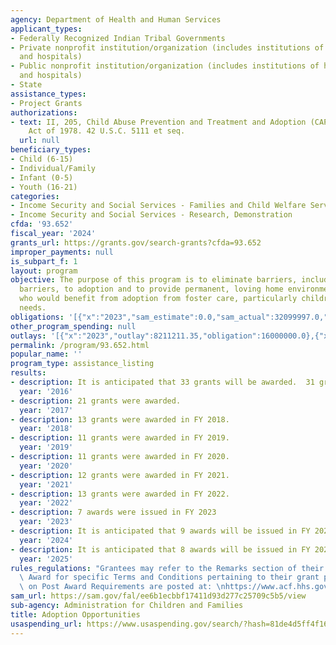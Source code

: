 ```yaml
---
agency: Department of Health and Human Services
applicant_types:
- Federally Recognized Indian Tribal Governments
- Private nonprofit institution/organization (includes institutions of higher education
  and hospitals)
- Public nonprofit institution/organization (includes institutions of higher education
  and hospitals)
- State
assistance_types:
- Project Grants
authorizations:
- text: II, 205, Child Abuse Prevention and Treatment and Adoption (CAPTA) Reform
    Act of 1978. 42 U.S.C. 5111 et seq.
  url: null
beneficiary_types:
- Child (6-15)
- Individual/Family
- Infant (0-5)
- Youth (16-21)
categories:
- Income Security and Social Services - Families and Child Welfare Services
- Income Security and Social Services - Research, Demonstration
cfda: '93.652'
fiscal_year: '2024'
grants_url: https://grants.gov/search-grants?cfda=93.652
improper_payments: null
is_subpart_f: 1
layout: program
objective: The purpose of this program is to eliminate barriers, including geographic
  barriers, to adoption and to provide permanent, loving home environments for children
  who would benefit from adoption from foster care, particularly children with special
  needs.
obligations: '[{"x":"2023","sam_estimate":0.0,"sam_actual":32099997.0,"usa_spending_actual":28390330.61},{"x":"2024","sam_estimate":0.0,"sam_actual":33299999.0,"usa_spending_actual":33299999.0},{"x":"2025","sam_estimate":0.0,"sam_actual":33299999.0,"usa_spending_actual":-1363358.89}]'
other_program_spending: null
outlays: '[{"x":"2023","outlay":8211211.35,"obligation":16000000.0},{"x":"2024","outlay":27988214.54,"obligation":4800000.0},{"x":"2025","outlay":0.0,"obligation":0.0}]'
permalink: /program/93.652.html
popular_name: ''
program_type: assistance_listing
results:
- description: It is anticipated that 33 grants will be awarded.  31 grants were awarded.
  year: '2016'
- description: 21 grants were awarded.
  year: '2017'
- description: 13 grants were awarded in FY 2018.
  year: '2018'
- description: 11 grants were awarded in FY 2019.
  year: '2019'
- description: 11 grants were awarded in FY 2020.
  year: '2020'
- description: 12 grants were awarded in FY 2021.
  year: '2021'
- description: 13 grants were awarded in FY 2022.
  year: '2022'
- description: 7 awards were issued in FY 2023
  year: '2023'
- description: It is anticipated that 9 awards will be issued in FY 2024.
  year: '2024'
- description: It is anticipated that 8 awards will be issued in FY 2025.
  year: '2025'
rules_regulations: "Grantees may refer to the Remarks section of their Notice of Grant\
  \ Award for specific Terms and Conditions pertaining to their grant program.  Information\
  \ on Post Award Requirements are posted at: \nhttps://www.acf.hhs.gov/discretionary-post-award-requirements"
sam_url: https://sam.gov/fal/ee6b1ecbbf17411d93d277c25709c5b5/view
sub-agency: Administration for Children and Families
title: Adoption Opportunities
usaspending_url: https://www.usaspending.gov/search/?hash=81de4d5ff4f1662c372f8e440faeae69
---
```

